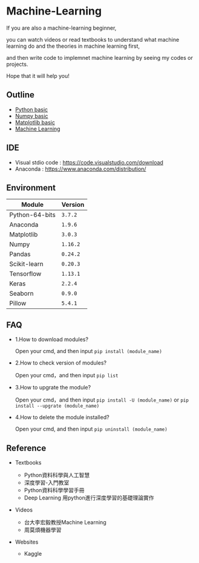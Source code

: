 # Machine-Learning
If you are also a machine-learning beginner, 

you can watch videos or read textbooks to understand what machine learning do and the theories in machine learning first, 

and then write code to implemnet machine learning by seeing my codes or projects.

Hope that it will help you! 

## Outline
  * [Python basic](Basic/Basic.md)
  * [Numpy basic](Numpy/Numpy.md)
  * [Matplotlib basic](Matplotlib/Matplotlib.md)
  * [Machine Learning](ML/ML.md)

## IDE 
 * Visual stdio code : https://code.visualstudio.com/download
 * Anaconda : https://www.anaconda.com/distribution/

## Environment
|Module|Version|
|-|-|
|Python-64-bits|`3.7.2`|
|Anaconda|`1.9.6`|
|Matplotlib|`3.0.3`|
|Numpy|`1.16.2`|
|Pandas|`0.24.2`|
|Scikit-learn|`0.20.3`|
|Tensorflow|`1.13.1`|
|Keras|`2.2.4`|
|Seaborn|`0.9.0`|
|Pillow|`5.4.1`|

## FAQ 
* 1.How to download modules?

   Open your cmd, and then input `pip install (module_name)`

* 2.How to check version of modules?

   Open your cmd，and then input `pip list`
   
* 3.How to upgrate the module?

   Open your cmd，and then input `pip install -U (module_name)` or `pip install --upgrate (module_name)`
   
* 4.How to delete the module installed?

   Open your cmd, and then input `pip uninstall (module_name)`

## Reference
 * Textbooks
   * Python資料科學與人工智慧
   * 深度學習-入門教室
   * Python資料科學學習手冊
   * Deep Learning 用python進行深度學習的基礎理論實作
 
 * Videos
   * 台大李宏毅教授Machine Learning
   * 周莫煩機器學習
  
 * Websites
   * Kaggle
